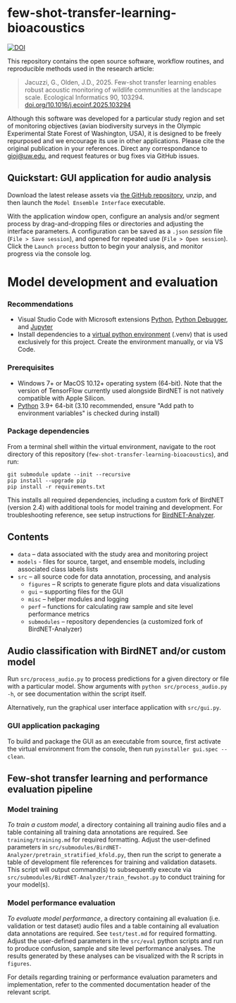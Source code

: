 # few-shot-transfer-learning-bioacoustics

[![DOI](https://zenodo.org/badge/DOI/10.5281/zenodo.15694435.svg)](https://doi.org/10.5281/zenodo.15694435)

This repository contains the open source software, workflow routines, and reproducible methods used in the research article:

> Jacuzzi, G., Olden, J.D., 2025. Few-shot transfer learning enables robust acoustic monitoring of wildlife communities at the landscape scale. Ecological Informatics 90, 103294. [doi.org/10.1016/j.ecoinf.2025.103294](https://doi.org/10.1016/j.ecoinf.2025.103294)

Although this software was developed for a particular study region and set of monitoring objectives (avian biodiversity surveys in the Olympic Experimental State Forest of Washington, USA), it is designed to be freely repurposed and we encourage its use in other applications. Please cite the original publication in your references. Direct any correspondance to gioj@uw.edu, and request features or bug fixes via GitHub issues.

## Quickstart: GUI application for audio analysis

Download the latest release assets via [the GitHub repository](https://github.com/giojacuzzi/few-shot-transfer-learning-bioacoustics/releases), unzip, and then launch the `Model Ensemble Interface` executable.

With the application window open, configure an analysis and/or segment process by drag-and-dropping files or directories and adjusting the interface parameters. A configuration can be saved as a `.json` *session* file (`File > Save session`), and opened for repeated use (`File > Open session`). Click the `Launch process` button to begin your analysis, and monitor progress via the console log.

# Model development and evaluation

### Recommendations
- Visual Studio Code with Microsoft extensions [Python](https://marketplace.visualstudio.com/items?itemName=ms-python.python), [Python Debugger](https://marketplace.visualstudio.com/items?itemName=ms-python.debugpy), and [Jupyter](https://marketplace.visualstudio.com/items?itemName=ms-toolsai.jupyter)
- Install dependencies to a [virtual python environment](https://packaging.python.org/en/latest/guides/installing-using-pip-and-virtual-environments/) (.venv) that is used exclusively for this project. Create the environment manually, or via VS Code.

### Prerequisites
- Windows 7+ or MacOS 10.12+ operating system (64-bit). Note that the version of TensorFlow currently used alongside BirdNET is not natively compatible with Apple Silicon.
- [Python](https://www.python.org/downloads/) 3.9+ 64-bit (3.10 recommended, ensure "Add path to environment variables" is checked during install)

### Package dependencies
From a terminal shell within the virtual environment, navigate to the root directory of this repository (`few-shot-transfer-learning-bioacoustics`), and run:

```
git submodule update --init --recursive
pip install --upgrade pip
pip install -r requirements.txt
```

This installs all required dependencies, including a custom fork of BirdNET (version 2.4) with additional tools for model training and development. For troubleshooting reference, see setup instructions for [BirdNET-Analyzer](https://github.com/kahst/BirdNET-Analyzer).

## Contents
- `data` – data associated with the study area and monitoring project
- `models` - files for source, target, and ensemble models, including associated class labels lists 
- `src` – all source code for data annotation, processing, and analysis
    - `figures` – R scripts to generate figure plots and data visualizations
    - `gui` – supporting files for the GUI
    - `misc` – helper modules and logging
    - `perf` – functions for calculating raw sample and site level performance metrics
    - `submodules` – repository dependencies (a customized fork of BirdNET-Analyzer)

## Audio classification with BirdNET and/or custom model
Run `src/process_audio.py` to process predictions for a given directory or file with a particular model. Show arguments with `python src/process_audio.py -h`, or see documentation within the script itself.

Alternatively, run the graphical user interface application with `src/gui.py`.

### GUI application packaging
To build and package the GUI as an executable from source, first activate the virtual environment from the console, then run `pyinstaller gui.spec --clean`.

## Few-shot transfer learning and performance evaluation pipeline

### Model training
*To train a custom model*, a directory containing all training audio files and a table containing all training data annotations are required. See `training/training.md` for required formatting. Adjust the user-defined parameters in `src/submodules/BirdNET-Analyzer/pretrain_stratified_kfold.py`, then run the script to generate a table of development file references for training and validation datasets. This script will output command(s) to subsequently execute via `src/submodules/BirdNET-Analyzer/train_fewshot.py` to conduct training for your model(s).

### Model performance evaluation
*To evaluate model performance*, a directory containing all evaluation (i.e. validation or test dataset) audio files and a table containing all evaluation data annotations are required. See `test/test.md` for required formatting. Adjust the user-defined parameters in the `src/eval` python scripts and run to produce confusion, sample and site level performance analyses. The results generated by these analyses can be visualized with the R scripts in `figures`.

For details regarding training or performance evaluation parameters and implementation, refer to the commented documentation header of the relevant script.

